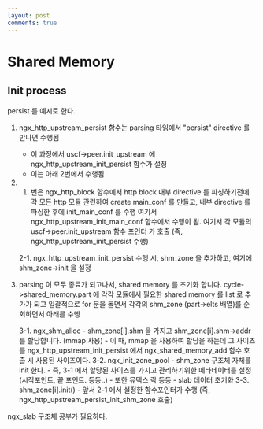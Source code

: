 ```yaml
---
layout: post
comments: true
---
```


# Shared Memory

## Init process

persist 를 예시로 한다.

1. ngx_http_upstream_persist 함수는 parsing 타임에서 "persist" directive 를 만나면 수행됨
    - 이 과정에서 uscf->peer.init_upstream 에 ngx_http_upstream_init_persist 함수가 설정
    - 이는 아래 2번에서 수행됨

2. 1. 번은 ngx_http_block 함수에서 http block 내부 directive 를 파싱하기전에 각 모든 http 모듈 관련하여
   create main_conf 를 만들고, 내부 directive 를 파싱한 후에 init_main_conf 를 수행
   여기서 ngx_http_upstream_init_main_conf 함수에서 수행이 됨.
   여기서 각 모듈의 uscf->peer.init_upstream 함수 포인터 가 호출 (즉, ngx_http_upstream_init_persist 수행)

    2-1. ngx_http_upstream_init_persist 수행 시, shm_zone 을 추가하고, 여기에 shm_zone->init 을 설정


3. parsing  이 모두 종료가 되고나서, shared memory 를 초기화 합니다. 
   cycle->shared_memory.part 에 각각 모듈에서 필요한 shared memory 를 list 로 추가가 되고
   일괄적으로 for 문을 돌면서 각각의 shm_zone (part->elts 배열)를 순회하면서 아래를 수행

    3-1. ngx_shm_alloc 
        - shm_zone[i].shm 을 가지고 shm_zone[i].shm->addr 를 할당합니다. (mmap 사용)
        - 이 때, mmap 을 사용하여 할당을 하는데 그 사이즈를 ngx_http_upstream_init_persist 에서 
          ngx_shared_memory_add 함수 호출 시 사용된 사이즈이다.
    3-2. ngx_init_zone_pool
        - shm_zone 구조체 자체를 init 한다.
        - 즉, 3-1 에서 할당된 사이즈를 가지고 관리하기위한 메타데이터를 설정(시작포인트, 끝 포인트. 등등..)
        - 또한 뮤텍스 락 등등
        - slab 데이터 초기화
    3-3. shm_zone[i].init()
        - 앞서 2-1 에서 설정한 함수포인터가 수행 (즉, ngx_http_upstream_persist_init_shm_zone 호출)


ngx_slab 구조체 공부가 필요하다. 

